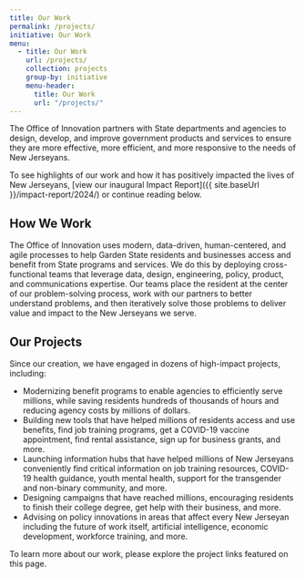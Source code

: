 ```yaml
---
title: Our Work
permalink: /projects/
initiative: Our Work
menu:
  - title: Our Work
    url: /projects/
    collection: projects
    group-by: initiative
    menu-header:
      title: Our Work
      url: "/projects/"
---
```


<p class="usa-intro">The Office of Innovation partners with State departments and agencies to design, develop, and improve government products and services to ensure they are more effective, more efficient, and more responsive to the needs of New Jerseyans.
</p>

To see highlights of our work and how it has positively impacted the lives of New Jerseyans, [view our inaugural Impact Report]({{ site.baseUrl }}/impact-report/2024/) or continue reading below.

## How We Work

The Office of Innovation uses modern, data-driven, human-centered, and agile processes to help Garden State residents and businesses access and benefit from State programs and services. We do this by deploying cross-functional teams that leverage data, design, engineering, policy, product, and communications expertise. Our teams place the resident at the center of our problem-solving process, work with our partners to better understand problems, and then iteratively solve those problems to deliver value and impact to the New Jerseyans we serve.

## Our Projects

Since our creation, we have engaged in dozens of high-impact projects, including:

- Modernizing benefit programs to enable agencies to efficiently serve millions, while saving residents hundreds of thousands of hours and reducing agency costs by millions of dollars.
- Building new tools that have helped millions of residents access and use benefits, find job training programs, get a COVID-19 vaccine appointment, find rental assistance, sign up for business grants, and more.
- Launching information hubs that have helped millions of New Jerseyans conveniently find critical information on job training resources, COVID-19 health guidance, youth mental health, support for the transgender and non-binary community, and more.
- Designing campaigns that have reached millions, encouraging residents to finish their college degree, get help with their business, and more.
- Advising on policy innovations in areas that affect every New Jerseyan including the future of work itself, artificial intelligence, economic development, workforce training, and more.

To learn more about our work, please explore the project links featured on this page.

